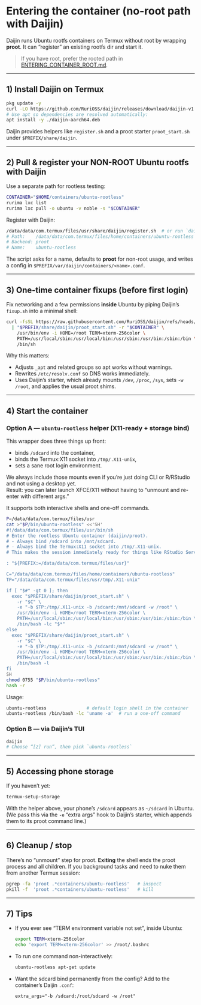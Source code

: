 # Entering the container (no-root path with **Daijin**)

Daijin runs Ubuntu rootfs containers on Termux without root by wrapping **proot**. It can “register” an existing rootfs dir and start it.

> If you have root, prefer the rooted path in [ENTERING_CONTAINER_ROOT.md](./ENTERING_CONTAINER_ROOT.md).

---

## 1) Install Daijin on Termux

```bash
pkg update -y
curl -LO https://github.com/RuriOSS/daijin/releases/download/daijin-v1.5-rc1/daijin-aarch64.deb
# Use apt so dependencies are resolved automatically:
apt install -y ./daijin-aarch64.deb
```

Daijin provides helpers like `register.sh` and a proot starter `proot_start.sh` under `$PREFIX/share/daijin`.

---

## 2) Pull & register your NON-ROOT Ubuntu rootfs with Daijin

Use a separate path for rootless testing:

```bash
CONTAINER="$HOME/containers/ubuntu-rootless"
rurima lxc list
rurima lxc pull -o ubuntu -v noble -s "$CONTAINER"
```

Register with Daijin:

```bash
/data/data/com.termux/files/usr/share/daijin/register.sh  # or run `daijin` and choose [4] register
# Path:    /data/data/com.termux/files/home/containers/ubuntu-rootless
# Backend: proot
# Name:    ubuntu-rootless
```

The script asks for a name, defaults to **proot** for non-root usage, and writes a config in `$PREFIX/var/daijin/containers/<name>.conf`.

---

## 3) One-time container fixups (before first login)

Fix networking and a few permissions **inside** Ubuntu by piping Daijin’s `fixup.sh` into a minimal shell:

```bash
curl -fsSL https://raw.githubusercontent.com/RuriOSS/daijin/refs/heads/main/src/share/fixup.sh \
  | "$PREFIX/share/daijin/proot_start.sh" -r "$CONTAINER" \
    /usr/bin/env -i HOME=/root TERM=xterm-256color \
    PATH=/usr/local/sbin:/usr/local/bin:/usr/sbin:/usr/bin:/sbin:/bin \
    /bin/sh
```

Why this matters:

* Adjusts `_apt` and related groups so apt works without warnings.
* Rewrites `/etc/resolv.conf` so DNS works immediately.
* Uses Daijin’s starter, which already mounts `/dev`, `/proc`, `/sys`, sets `-w /root`, and applies the usual proot shims.

---

## 4) Start the container

### Option A — `ubuntu-rootless` helper (X11-ready + storage bind)

This wrapper does three things up front:
- binds `/sdcard` into the container,
- binds the Termux:X11 socket into `/tmp/.X11-unix`,
- sets a sane root login environment.

We always include those mounts even if you’re just doing CLI or R/RStudio and not using a desktop yet.  
Result: you can later launch XFCE/X11 without having to “unmount and re-enter with different args.”

It supports both interactive shells and one-off commands.

```bash
P=/data/data/com.termux/files/usr
cat >"$P/bin/ubuntu-rootless" <<'SH'
#!/data/data/com.termux/files/usr/bin/sh
# Enter the rootless Ubuntu container (daijin/proot).
# - Always bind /sdcard into /mnt/sdcard.
# - Always bind the Termux:X11 socket into /tmp/.X11-unix.
# This makes the session immediately ready for things like RStudio Server or XFCE later.

: "${PREFIX:=/data/data/com.termux/files/usr}"

C="/data/data/com.termux/files/home/containers/ubuntu-rootless"
TP="/data/data/com.termux/files/usr/tmp/.X11-unix"

if [ "$#" -gt 0 ]; then
  exec "$PREFIX/share/daijin/proot_start.sh" \
    -r "$C" \
    -e "-b $TP:/tmp/.X11-unix -b /sdcard:/mnt/sdcard -w /root" \
    /usr/bin/env -i HOME=/root TERM=xterm-256color \
    PATH=/usr/local/sbin:/usr/local/bin:/usr/sbin:/usr/bin:/sbin:/bin \
    /bin/bash -lc "$*"
else
  exec "$PREFIX/share/daijin/proot_start.sh" \
    -r "$C" \
    -e "-b $TP:/tmp/.X11-unix -b /sdcard:/mnt/sdcard -w /root" \
    /usr/bin/env -i HOME=/root TERM=xterm-256color \
    PATH=/usr/local/sbin:/usr/local/bin:/usr/sbin:/usr/bin:/sbin:/bin \
    /bin/bash -l
fi
SH
chmod 0755 "$P/bin/ubuntu-rootless"
hash -r
```

Usage:

```bash
ubuntu-rootless               # default login shell in the container
ubuntu-rootless /bin/bash -lc 'uname -a'  # run a one-off command
```

### Option B — via Daijin’s TUI

```bash
daijin
# Choose “[2] run”, then pick `ubuntu-rootless`
```

---

## 5) Accessing phone storage

If you haven’t yet:

```bash
termux-setup-storage
```

With the helper above, your phone’s `/sdcard` appears as `~/sdcard` in Ubuntu. (We pass this via the `-e` “extra args” hook to Daijin’s starter, which appends them to its proot command line.)

---

## 6) Cleanup / stop

There’s no “unmount” step for proot. **Exiting** the shell ends the proot process and all children. If you background tasks and need to nuke them from another Termux session:

```bash
pgrep -fa 'proot .*containers/ubuntu-rootless'   # inspect
pkill -f  'proot .*containers/ubuntu-rootless'   # kill
```

---

## 7) Tips

* If you ever see “TERM environment variable not set”, inside Ubuntu:

  ```bash
  export TERM=xterm-256color
  echo 'export TERM=xterm-256color' >> /root/.bashrc
  ```

* To run one command non-interactively:

  ```bash
  ubuntu-rootless apt-get update
  ```

* Want the sdcard bind permanently from the config? Add to the container’s Daijin `.conf`:

  ```
  extra_args="-b /sdcard:/root/sdcard -w /root"
  ```
